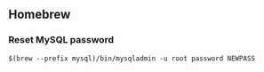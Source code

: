 Homebrew
---------------

### Reset MySQL password
```shell
$(brew --prefix mysql)/bin/mysqladmin -u root password NEWPASS
```
